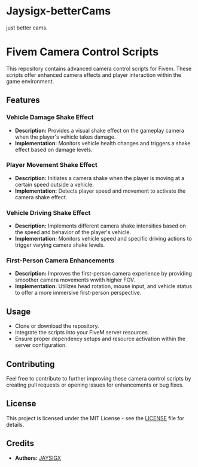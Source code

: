 # Jaysigx-betterCams
just better cams.

# Fivem Camera Control Scripts

This repository contains advanced camera control scripts for Fivem. These scripts offer enhanced camera effects and player interaction within the game environment.

## Features

### Vehicle Damage Shake Effect
- **Description:** Provides a visual shake effect on the gameplay camera when the player's vehicle takes damage.
- **Implementation:** Monitors vehicle health changes and triggers a shake effect based on damage levels.

### Player Movement Shake Effect
- **Description:** Initiates a camera shake when the player is moving at a certain speed outside a vehicle.
- **Implementation:** Detects player speed and movement to activate the camera shake effect.

### Vehicle Driving Shake Effect
- **Description:** Implements different camera shake intensities based on the speed and behavior of the player's vehicle.
- **Implementation:** Monitors vehicle speed and specific driving actions to trigger varying camera shake levels.

### First-Person Camera Enhancements
- **Description:** Improves the first-person camera experience by providing smoother camera movements wwith higher FOV.
- **Implementation:** Utilizes head rotation, mouse input, and vehicle status to offer a more immersive first-person perspective.

## Usage

- Clone or download the repository.
- Integrate the scripts into your FiveM server resources.
- Ensure proper dependency setups and resource activation within the server configuration.

## Contributing

Feel free to contribute to further improving these camera control scripts by creating pull requests or opening issues for enhancements or bug fixes.

## License

This project is licensed under the MIT License - see the [LICENSE](LICENSE) file for details.

## Credits

- **Authors:** [JAYSIGX](https://github.com/Jaysigx)
